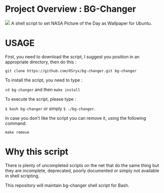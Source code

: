 # Project Overview : BG-Changer

![](https://raw.githubusercontent.com/OSryx/bg-changer/master/rocket.png)
A shell script to set NASA Picture of the Day as Wallpaper for Ubuntu.

# USAGE 

First, you need to download the script, I suggest you position in an appropriate directory, then do this :

`git clone https://github.com/OSryx/bg-changer.git bg-changer`

To install the script, you need to type :

`cd bg-changer` and then `make install`

To execute the script, please type :

`$ bash bg-changer` or simply `$ ./bg-changer`.

In case you don't like the script you can remove it, using the following command: 

`make remove`

# Why this script

There is plenty of uncompleted scripts on the net that do the same thing but they are incomplete, deprecated, poorly documented or simply not available in shell scripting.

This repository will maintain bg-changer shell script for Bash.
